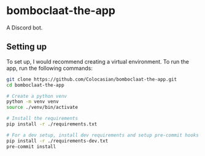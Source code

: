 # bomboclaat-the-app

A Discord bot.

## Setting up

To set up, I would recommend creating a virtual environment.
To run the app, run the following commands:

```sh
git clone https://github.com/Colocasian/bomboclaat-the-app.git
cd bomboclaat-the-app

# Create a python venv
python -m venv venv
source ./venv/bin/activate

# Install the requirements
pip install -r ./requirements.txt

# For a dev setup, install dev requirements and setup pre-commit hooks
pip install -r ./requirements-dev.txt
pre-commit install
```
